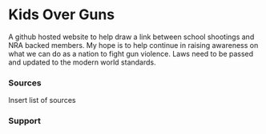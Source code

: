# Kids Over Guns
A github hosted website to help draw a link between school shootings and NRA backed members. My hope is to help continue in raising awareness on what we can do as a nation to fight gun violence. Laws need to be passed and updated to the modern world standards.

### Sources
Insert list of sources

### Support
